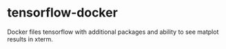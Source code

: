 # tensorflow-docker
Docker files tensorflow with additional packages and ability to see matplot results in xterm.
